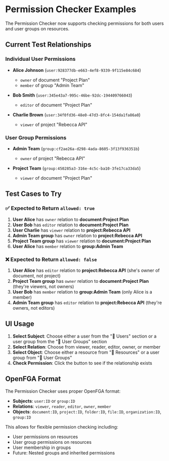 # Permission Checker Examples

The Permission Checker now supports checking permissions for both users and user groups on resources.

## Current Test Relationships

### Individual User Permissions
- **Alice Johnson** (`user:928377db-e663-4ef8-9339-9f115e84c684`)
  - `owner` of document "Project Plan"
  - `member` of group "Admin Team"

- **Bob Smith** (`user:345e43a7-995c-46be-92dc-194409766043`)
  - `editor` of document "Project Plan"

- **Charlie Brown** (`user:34f0fd36-48e0-47d3-8fc4-154da1fa86a0`)
  - `viewer` of project "Rebecca API"

### User Group Permissions
- **Admin Team** (`group:cf2ae26a-d298-4ada-8605-3f13f936351b`)
  - `owner` of project "Rebecca API"

- **Project Team** (`group:450285a3-316e-4c5c-ba10-3fe17ca33da5`)
  - `viewer` of document "Project Plan"

## Test Cases to Try

### ✅ Expected to Return `allowed: true`
1. **User Alice** has `owner` relation to **document:Project Plan**
2. **User Bob** has `editor` relation to **document:Project Plan**
3. **User Charlie** has `viewer` relation to **project:Rebecca API**
4. **Admin Team group** has `owner` relation to **project:Rebecca API**
5. **Project Team group** has `viewer` relation to **document:Project Plan**
6. **User Alice** has `member` relation to **group:Admin Team**

### ❌ Expected to Return `allowed: false`
1. **User Alice** has `editor` relation to **project:Rebecca API** (she's owner of document, not project)
2. **Project Team group** has `owner` relation to **document:Project Plan** (they're viewers, not owners)
3. **User Bob** has `member` relation to **group:Admin Team** (only Alice is a member)
4. **Admin Team group** has `editor` relation to **project:Rebecca API** (they're owners, not editors)

## UI Usage

1. **Select Subject**: Choose either a user from the "👤 Users" section or a user group from the "👥 User Groups" section
2. **Select Relation**: Choose from viewer, reader, editor, owner, or member
3. **Select Object**: Choose either a resource from "📄 Resources" or a user group from "👥 User Groups"
4. **Check Permission**: Click the button to see if the relationship exists

## OpenFGA Format

The Permission Checker uses proper OpenFGA format:
- **Subjects**: `user:ID` or `group:ID`
- **Relations**: `viewer`, `reader`, `editor`, `owner`, `member`
- **Objects**: `document:ID`, `project:ID`, `folder:ID`, `file:ID`, `organization:ID`, `group:ID`

This allows for flexible permission checking including:
- User permissions on resources
- User group permissions on resources  
- User membership in groups
- Future: Nested groups and inherited permissions
